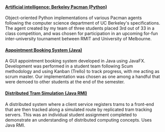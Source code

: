 #### [Artificial intelligence: Berkeley Pacman (Python)](https://jonbutler8.github.io/ProjectSummary/pacman)
Object-oriented Python implementations of various Pacman agents following the computer science department of UC Berkeley's specifications. The agent created by my team of three students placed 3rd out of 33 in a class competition, and was chosen for participation in an upcoming for-fun inter-university tournament between RMIT and University of Melbourne.

#### [Appointment Booking System (Java)](https://jonbutler8.github.io/AppointmentBookingSystem)
A GUI appointment booking system developed in Java using JavaFX. Development was performed in a student team following Scum methodology and using Kanban (Trello) to track progress, with me acting as scrum master. Our implementation was chosen as one among a handful that were demoed to other students at the end of the semester. 

#### [Distributed Tram Simulation (Java RMI)](https://jonbutler8.github.io/TramTrackingService)
A distributed system where a client service registers trams to a front-end that are then tracked along a simulated route by replicated tram tracking servers. This was an individual student assignment completed to demonstrate an understanding of distributed computing concepts. Uses Java RMI. 
